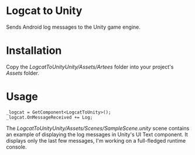 # Logcat to Unity
Sends Android log messages to the Unity game engine.

# Installation
Copy the *LogcatToUnityUnity/Assets/Artees* folder into your project's *Assets* folder.

# Usage
```
_logcat = GetComponent<LogcatToUnity>();
_logcat.OnMessageReceived += Log;
```
The *LogcatToUnityUnity/Assets/Scenes/SampleScene.unity* scene contains an example of displaying the log messages in Unity's UI Text component. It displays only the last few messages, I'm working on a full-fledged runtime console.
